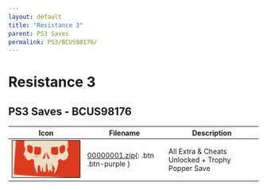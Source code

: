 ```yaml
---
layout: default
title: "Resistance 3"
parent: PS3 Saves
permalink: PS3/BCUS98176/
---
```

# Resistance 3

## PS3 Saves - BCUS98176

| Icon | Filename | Description |
|------|----------|-------------|
| ![Resistance 3](ICON0.PNG) | [00000001.zip](00000001.zip){: .btn .btn-purple } | All Extra & Cheats Unlocked + Trophy Popper Save |
